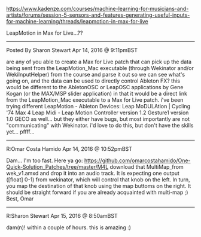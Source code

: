 https://www.kadenze.com/courses/machine-learning-for-musicians-and-artists/forums/session-5-sensors-and-features-generating-useful-inputs-for-machine-learning/threads/leapmotion-in-max-for-live

LeapMotion in Max for Live...??

---------------------------
Posted By Sharon Stewart
Apr 14, 2016 @ 9:11pmBST

are any of you able to create a Max for Live patch that can pick up the data being sent from the LeapMotion_Mac executable (through Wekinator and/or WekiInputHelper) from the course and parse it out so we can see what's going on, and the data can be used to directly control Ableton FX?
this would be different to the AbletonOSC or LeapOSC applications by Gene Kogan (or the MAX/MSP slider application) in that it would be a direct link from the LeapMotion_Mac executable to a Max for Live patch.
i've been trying different LeapMotion - Ableton Devices:
Leap MoDULAtion | Cycling '74
Max 4 Leap Midi - Leap Motion Controller version 1.2
Gesture1 version 1.0
GECO as well...
but they either have bugs, but most importantly are not "communicating" with Wekinator.
i'd love to do this, but don't have the skills yet... pffff...


---------------------------
R:Omar Costa Hamido
Apr 14, 2016 @ 10:52pmBST

Dam... I'm too fast.
Here ya go: https://github.com/omarcostahamido/One-Quick-Solution_Patches/tree/master/M4L
download that MultiMap_from wek_v1.amxd and drop it into an audio track.
It is expecting one output ([float] 0-1) from wekinator, which will control that knob on the left.
In turn, you map the destination of that knob using the map buttoms on the right. It should be straight forward if you are already acquainted with multi-map ;)
Best,
Omar


---------------------------
R:Sharon Stewart
Apr 15, 2016 @ 8:50amBST

dam(n)! within a couple of hours. this is amazing :)
